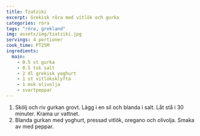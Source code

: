 ```yaml
---
title: Tzatziki
excerpt: Grekisk röra med vitlök och gurka
categories: röra
tags: "röra, grekland"
img: assets/img/tzatziki.jpg
servings: 4 portioner
cook_time: PT25M
ingredients:
  main:
    - 0.5 st gurka
    - 0.5 tsk salt
    - 2 dl grekisk yoghurt
    - 1 st vitlöksklyfta
    - 1 msk olivolja
    - svartpeppar
---
```


1. Skölj och riv gurkan grovt. Lägg i en sil och blanda i salt. Låt stå i 30
   minuter. Krama ur vattnet.
2. Blanda gurkan med yoghurt, pressad vitlök, oregano och olivolja. Smaka av med
   peppar.
